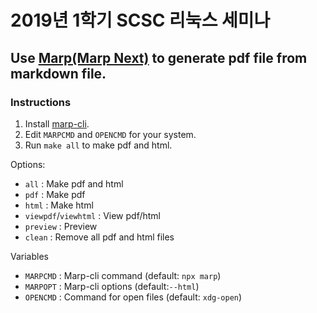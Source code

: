 # 2019년 1학기 SCSC 리눅스 세미나

## Use [Marp(Marp Next)](https://github.com/marp-team/marp) to generate pdf file from markdown file.

### Instructions

1. Install [marp-cli](https://github.com/marp-team/marp-cli).
2. Edit `MARPCMD` and `OPENCMD` for your system.
3. Run `make all` to make pdf and html.

Options:
  * `all` : Make pdf and html
  * `pdf` : Make pdf
  * `html` : Make html
  * `viewpdf`/`viewhtml` : View pdf/html
  * `preview` : Preview
  * `clean` : Remove all pdf and html files

Variables
  * `MARPCMD` : Marp-cli command (default: `npx marp`)
  * `MARPOPT` : Marp-cli options (default:`--html`)
  * `OPENCMD` : Command for open files (default: `xdg-open`)
